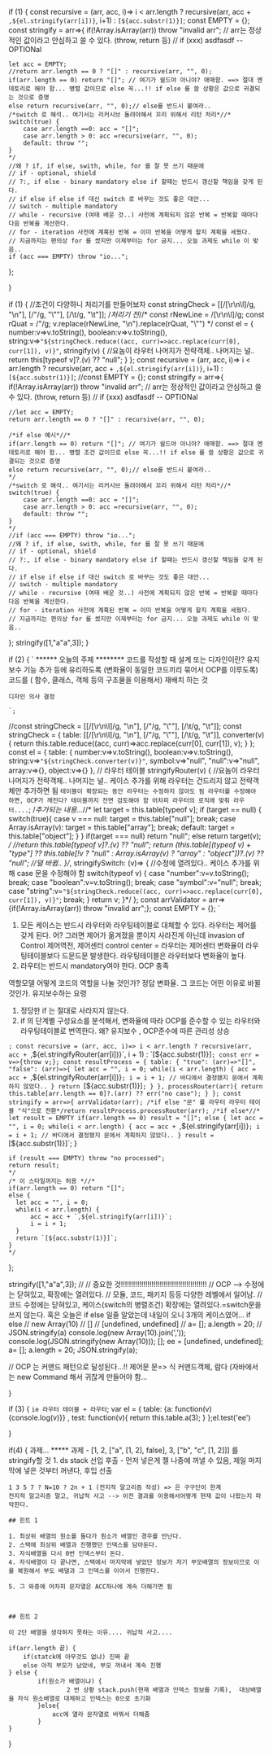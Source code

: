 
  if (1) {
  const recursive = (arr, acc, i)=> i < arr.length ? recursive(arr, acc + `,${el.stringify(arr[i])}`, i+1) : `[${acc.substr(1)}]`;
  const EMPTY = {};
  const stringify = arr=>{
    if(!Array.isArray(arr)) throw "invalid arr";
    // arr는 정상적인 값이라고 안심하고 쓸 수 있다. (throw, return 등)
    // if (xxx) asdfasdf -- OPTIONal
  
    let acc = EMPTY;
    //return arr.length == 0 ? "[]" : recursive(arr, "", 0);
    if(arr.length == 0) return "[]"; // 여기가 쉴드야 아니야? 애매함. ==> 절대 멘데토리로 해야 함... 병렬 값이므로 else 꼭...!! if else 를 쓸 상황은 값으로 귀결되는 것으로 증명
    else return recursive(arr, "", 0);// else를 반드시 붙여라.. 
    /*switch 로 해석.. 여기서는 리커시브 돌려야해서 꼬리 위해서 리턴 처리*//*
    switch(true) {
        case arr.length ==0: acc = "[]";
        case arr.length > 0: acc =recursive(arr, "", 0);
        default: throw "";
    }
    */
    //왜 ? if, if else, swith, while, for 를 잘 못 쓰기 때문에
    // if - optional, shield
    // ?:, if else - binary mandatory else if 할때는 반드시 갱신할 책임을 갖게 된다.
    // if else if else if 대신 switch 로 바꾸는 것도 좋은 대안...
    // switch - multiple mandatory
    // while - recursive (여태 배운 것..) 사전에 계획되지 않은 반복 = 반복할 때마다 다음 반복을 계산한다.
    // for - iteration 사전에 계혹된 반복 = 이미 반복을 어떻게 할지 계획을 세웠다.
    // 지금까지는 편의상 for 를 썼지만 이제부터는 for 금지... 오늘 과제도 while 이 맞음..
    if (acc === EMPTY) throw "io...";
  };
  
  }
  
  
  
  if (1) {
  //조건이 다양하니 처리기를 만들어보자
  const stringCheck = [[/[\r\n\l]/g, "\\n"], [/"/g, "\\\""], [/\t/g, "\\t"]];
  /*처리기 전*//*
  const rNewLine = /[\r\n\l]/g;
  const rQuat = /"/g;
  v.replace(rNewLine, "\\n").replace(rQuat, "\\\"")
  */
  const el = {
  	number:v=>v.toString(),
  	boolean:v=>v.toString(),
  	string:v=>`"${stringCheck.reduce((acc, curr)=>acc.replace(curr[0], curr[1]), v)}"`,
  	stringify(v) { //요놈이 라우터 나머지가 전략객체.. 나머지는 널..
  		return this[typeof v]?.(v) ?? "null";
  	}
  };
  const recursive = (arr, acc, i)=> i < arr.length ? recursive(arr, acc + `,${el.stringify(arr[i])}`, i+1) : `[${acc.substr(1)}]`;
  //const EMPTY = {};
  const stringify = arr=>{
    if(!Array.isArray(arr)) throw "invalid arr";
    // arr는 정상적인 값이라고 안심하고 쓸 수 있다. (throw, return 등)
    // if (xxx) asdfasdf -- OPTIONal
  
    //let acc = EMPTY;
    return arr.length == 0 ? "[]" : recursive(arr, "", 0);
    
    /*if else 예시*//*
    if(arr.length == 0) return "[]"; // 여기가 쉴드야 아니야? 애매함. ==> 절대 멘데토리로 해야 함... 병렬 조건 값이므로 else 꼭...!! if else 를 쓸 상황은 값으로 귀결되는 것으로 증명
    else return recursive(arr, "", 0);// else를 반드시 붙여라.. 
    */
    /*switch 로 해석.. 여기서는 리커시브 돌려야해서 꼬리 위해서 리턴 처리*//*
    switch(true) {
        case arr.length ==0: acc = "[]";
        case arr.length > 0: acc =recursive(arr, "", 0);
        default: throw "";
    }
    */
    //if (acc === EMPTY) throw "io...";
    //왜 ? if, if else, swith, while, for 를 잘 못 쓰기 때문에
    // if - optional, shield
    // ?:, if else - binary mandatory else if 할때는 반드시 갱신할 책임을 갖게 된다.
    // if else if else if 대신 switch 로 바꾸는 것도 좋은 대안...
    // switch - multiple mandatory
    // while - recursive (여태 배운 것..) 사전에 계획되지 않은 반복 = 반복할 때마다 다음 반복을 계산한다.
    // for - iteration 사전에 계혹된 반복 = 이미 반복을 어떻게 할지 계획을 세웠다.
    // 지금까지는 편의상 for 를 썼지만 이제부터는 for 금지... 오늘 과제도 while 이 맞음..
    
  };
  stringify([1,"a\"a",3]);
  }
  
  
  
  if (2) {
  	`
  	****** 오늘의 주제 ********
  	코드를 작성할 때  설계 또는 디자인이란?
  	유지보수 기능 추가 등에 유리하도록 (변화율이 동일한 코드끼리 묶어서 OCP를 이루도록) 코드를 ( 함수, 클래스, 객체 등의 구조물을 이용해서)  재배치 하는 것
  	
  	
  	디자인 의사 결정
  	
  	`;
  	
  	
  //const stringCheck = [[/[\r\n\l]/g, "\\n"], [/"/g, "\\\""], [/\t/g, "\\t"]];
  const stringCheck = {
  	table: [[/[\r\n\l]/g, "\\n"], [/"/g, "\\\""], [/\t/g, "\\t"]],
  	converter(v){
  		return this.table.reduce((acc, curr)=>acc.replace(curr[0], curr[1]), v);
  	}
  };
  const el = {
  	table: {
  		number:v=>v.toString(),
  		boolean:v=>v.toString(),
  		string:v=>`"${stringCheck.converter(v)}"`,
  		symbol:v=>"null",
  		"null":v=>"null",
  		array:v=>{},
  		object:v=>{}
  	}, // 라우터 테이블
  	stringifyRouter(v) { //요놈이 라우터 나머지가 전략객체.. 나머지는 널.. 케이스 추가를 위해 라우터는 건드리지 않고 전략객체만 추가하면 됨
  		`
  		테이블이 확장되는 동안 라우터는 수정하지 않아도 됨
  		라우터를 수정해야 하면, OCP가 깨진다? 테이블까지 전면 검토해야 함
  		어차피 라우터의 로직에 맞춰 라우터....
  		`;
  		/*추가되는 내용...*//*
  		let target = this.table[typeof v];
  		if (target == null) {
  				switch(true){
  					case v === null: target = this.table["null"]; break;
  					case Array.isArray(v): target = this.table["array"]; break;
  					default: target = this.table["object"];
  				}
  		}
  		if(target === null) return "null";
  		else return target(v);
  		*/
  		//return this.table[typeof v]?.(v) ?? "null";
  		return (this.table[(typeof v) + "type"] ?? this.table[!v ? "null" : Array.isArray(v) ? "array" : "object"])?.(v) ?? "null"; //뎔 바뀜.. 
  	}/*,
  	stringifySwitch: (v)=> { //수정에 열려있다.. 케이스 추가를 위해 case 문을 수정해야 함
  		switch(typeof v) {
  		case "number":v=v.toString(); break;
  		case "boolean":v=v.toString(); break;
  		case "symbol":v="null"; break;
  		case "string":v=`"${stringCheck.reduce((acc, curr)=>acc.replace(curr[0], curr[1]), v)}"`; break;
  		}
  		return v;
  	}*/
  };
  const arrValidator = arr=>{if(!Array.isArray(arr)) throw "invalid arr";};
  const EMPTY = {};
  `
  1. 모든 케이스는 반드시 라우터와 라우팅테이블로 대체할 수 있다. 라우터는 제어를 갖게 된다. 어? 그러면 제어가 옮겨졌을 뿐이지 사라진게 아닌데 invasion of Control 제어역전,
  제어센터 control center = 라우터는 제어센터
  변화율이 라우팅테이블보다 드문드문 발생한다.
  라우팅테이블은 라우터보다 변화율이 높다.
  2. 라우터는 반드시 mandatory여야 한다.
  OCP 충족
  
  역할모델 어떻게 코드의 역할을 나눌 것인가?
  정답 변화율. 그 코드는 어떤 이유로 바뀔 것인가. 유지보수하는 요령
  
  1. 정당한 if 는 절대로 사라지지 않는다.
  2. if 의 단계별 구성요소를 분석해서, 변화율에 따라 OCP를 준수할 수 있는 라우터와 라우팅테이블로 번역한다. 왜? 유지보수 , OCP준수에 따른 관리성 상승
  
  
  `;
  const recursive = (arr, acc, i)=> i < arr.length ? recursive(arr, acc + `,${el.stringifyRouter(arr[i])}`, i + 1) : `[${acc.substr(1)}]`;
  const err = v=>{throw v;};
  const resultProcess = {
  	table: {
  		"true": (arr)=>"[]",
  		"false": (arr)=>{
  		  let acc = "", i = 0;
  		  while(i < arr.length) {
  			  acc = acc + `,${el.stringifyRouter(arr[i])}`;
  			  i = i + 1; // 바디에서 결정됐지 문에서 계획하지 않았다..
  		  }
  		  return `[${acc.substr(1)}]`;
  		}
  	},
  	processRouter(arr){
  		return this.table[arr.length == 0]?.(arr) ?? err("no case");
  	}
  };
  const stringify = arr=>{
    arrValidator(arr);
    /*if else "문" 를 라우터 라우터 테이블 "식"으로 전환*/return resultProcess.processRouter(arr);
    /*if else*//*
    let result = EMPTY
    if(arr.length == 0) result = "[]";
    else {
  	  let acc = "", i = 0;
  	  while(i < arr.length) {
  		  acc = acc + `,${el.stringify(arr[i])}`;
  		  i = i + 1; // 바디에서 결정됐지 문에서 계획하지 않았다..
  	  }
  	  result = `[${acc.substr(1)}]`;
    }
    
    if (result === EMPTY) throw "no processed";
    return result;
    */
    /* 이 스타일까지는 허용 *//*
    if(arr.length == 0) return "[]";
    else {
  	  let acc = "", i = 0;
  	  while(i < arr.length) {
  		  acc = acc + `,${el.stringify(arr[i])}`;
  		  i = i + 1;
  	  }
  	  return `[${acc.substr(1)}]`;
    }
    */
  };
  
  stringify([1,"a\"a",3]);
  //
  // 중요한 것!!!!!!!!!!!!!!!!!!!!!!!!!!!!!!!!!!!!!!!!!!
  // OCP --> 수정에는 닫혀있고, 확장에는 열려있다.
  // 모듈, 코드, 패키지 등등 다양한 레벨에서 일어남.
  // 코드 수정에는 닫혀있고, 케이스(switch의 병렬조건) 확장에는 열려있다.=switch문을 쓰지 않는다. 혹은 오늘은 if else 일줄 알았는데 내일이 오니 3개의 케이스였어... if else
  // new Array(10)
  // []
  // [undefined, undefined]
  // a= []; a.length = 20;
  // JSON.stringify(a)
   console.log(new Array(10).join(','));
  console.log(JSON.stringify(new Array(10)));
   [];
  ee = [undefined, undefined];
   a= []; a.length = 20;
   JSON.stringify(a);
   
   // OCP 는 커맨드 패턴으로 달성된다...!! 제어문 문=> 식   커맨드객체, 람다 (자바에서는 new Command 해서 귀찮게 만들어야 함...
   
  }
  
  
  if (3) {
  	`ie 라우터 테이블 + 라우터`;
  	var el = {
   table: {a: function(v){console.log(v)}}
   , test: function(v){ return this.table.a(3); }
  };el.test('ee')
  	
  	
  }

if(4) {
	과제... ***** 과제 - [1, 2, ["a", [1, 2], false], 3, ["b", "c", [1, 2]]] 를 stringify할 것
	1. ds stack 선입 후출 - 먼저 넣은게 젤 나중에 꺼낼 수 있음, 제일 마지막에 넣은 것부터 꺼낸다, 후입 선출
	
	1 3 5 7 ? N=10 ? 2n + 1 (전지적 알고리즘 작성) => 은 구구단이 한계
	전지적 알고리즘 말고, 귀납적 사고 --> 이전 결과를 이용해서어떻게 현재 값이 나왔는지 파악한다.
	
	## 힌트 1
	
	1. 최상위 배열의 원소를 돌다가 원소가 배열인 경우를 만난다.
	2. 스택에 최상위 배열과 진행했던 인덱스를 담아둔다.
	3. 자식배열을 다시 0번 인덱스부터 돈다.
	4. 자식배열이 다 끝나면, 스택에서 마지막에 넣었단 정보가 자기 부모배열의 정보이므로 이를 복원해서 부도 배뎔과 그 인덱스를 이어서 진행한다.
	
	5. 그 와중에 어차피 문자열은 ACC하나에 계속 더해가면 됨
	
	
	
	## 힌트 2
	
	이 2단 배열을 생각하지 못하는 이유.... 귀납적 사고....
	
	if(arr.length 끝) {
		if(statck에 아무것도 없냐) 진짜 끝
		else 아직 부모가 남았네, 부모 꺼내서 계속 진행
	} else {
			if(원소가 배열이냐) {
					2 번 상황 stack.push(현재 배열과 인덱스 정보를 기록),  대상배열을 자식 원소배열로 대체하고 인덱스는 0으로 초기화
			}else{
				acc에 열라 문자열로 바꿔서 더해줌
			}
	}
}

